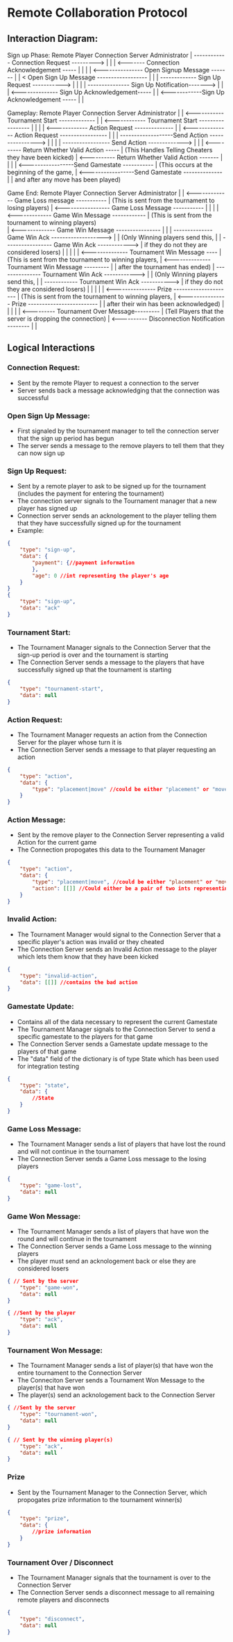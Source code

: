 # Remote Collaboration Protocol

## Interaction Diagram:
Sign up Phase:
Remote Player                                   Connection Server                                   Administrator
    |   ------------ Connection Request --------->      |                                               |
    |   <------- Connection Acknowledgement -----       |                                               |
    |                                                   |  <--------------- Open Signup Message ------- |
    |   < Open Sign Up Message ------------------       |                                               |
    |   ------------- Sign Up Request ----------->      |                                               |
    |                                                   | --------------- Sign Up Notification------->  |
    |                                                   | <-------------- Sign Up Acknowledgement-----  |
    |   <------------Sign Up Acknowledgement -----      |                                               |

Gameplay:
Remote Player                                   Connection Server                                   Administrator
    |                                                   |  <----------- Tournament Start -------------  | 
    | <------------ Tournament Start -----------------  |                                               |
    |                                                   |  <------------ Action Request --------------  |
    | <-------------- Action Request -----------------  |                                               |
    | -------------------Send Action ---------------->  |                                               |
    |                                                   | ----------------- Send Action ------------->  |
    |                                                   | <--------- Return Whether Valid Action -----  |     (This Handles Telling Cheaters they have been kicked)
    | <---------- Return Whether Valid Action -------   |                                               |
    |                                                   | <-----------------Send Gamestate -----------  |     (This occurs at the beginning of the game, 
    | <-----------------Send Gamestate --------------   |                                               |     and after any move has been played)


Game End:
Remote Player                                   Connection Server                                   Administrator
    |                                                   | <------------- Game Loss message -----------  |     (This is sent from the tournament to losing players)
    | <----------------- Game Loss Message -----------  |                                               |
    |                                                   | <------------- Game Win Message ------------  |     (This is sent from the tournament to winning players)  
    | <------------- Game Win Message ----------------  |                                               |
    | -------------- Game Win Ack ------------------->  |                                               |     (Only Winning players send this,
    |                                                   | ----------------- Game Win Ack ------------>  |      if they do not they are considered losers)
    |                                                   |                                               |
    |                                                   | <-------------- Tournament Win Message ----   |     (This is sent from the tournament to winning players,
    | <-------------- Tournament Win Message ---------  |                                               |      after the tournament has ended)
    | --------------- Tournament Win Ack ------------>  |                                               |     (Only Winning players send this,
    |                                                   | ------------ Tournament Win Ack ----------->  |      if they do not they are considered losers)
    |                                                   |                                               |
    |                                                   | <--------------- Prize ---------------------  |     (This is sent from the tournament to winning players,
    | <--------------- Prize -------------------------  |                                               |      after their win has been acknowledged)
    |                                                   |                                               |
    |                                                   | <--------- Tournament Over Message---------   |     (Tell Players that the server is dropping the connection)
    | <---------- Disconnection Notification --------   |                                               |


## Logical Interactions

### Connection Request:
- Sent by the remote Player to request a connection to the server
- Server sends back a message acknowledging that the connection was successful

### Open Sign Up Message:
- First signaled by the tournament manager to tell the connection server that the sign up period has begun
- The server sends a message to the remove players to tell them that they can now sign up

### Sign Up Request:
- Sent by a remote player to ask to be signed up for the tournament (includes the payment for entering the tournament)
- The connection server signals to the Tournament manager that a new player has signed up
- Connection server sends an acknologement to the player telling them that they have successfully signed up for the tournament
- Example:
```json
{
    "type": "sign-up",
    "data": {
        "payment": {//payment information
        },
        "age": 0 //int representing the player's age
    }
}
{
    "type": "sign-up",
    "data": "ack"
}
```

### Tournament Start:
- The Tournament Manager signals to the Connection Server that the sign-up period is over and the tournament is starting
- The Connection Server sends a message to the players that have successfully signed up that the tournament is starting
```json
{
    "type": "tournament-start",
    "data": null
}
```

### Action Request:
- The Tournament Manager requests an action from the Connection Server for the player whose turn it is
- The Connection Server sends a message to that player requesting an action
```json
{
    "type": "action",
    "data": {
        "type": "placement|move" //could be either "placement" or "move"
    }
}
```

### Action Message:
- Sent by the remove player to the Connection Server representing a valid Action for the current game
- The Connection propogates this data to the Tournament Manager
```json
{
    "type": "action",
    "data": {
        "type": "placement|move", //could be either "placement" or "move",
        "action": [[]] //Could either be a pair of two ints representing a placement, a pair of pairs of two ints representing a move
    }
}
``` 
### Invalid Action:
- The Tournament Manager would signal to the Connection Server that a specific player's action was invalid or they cheated
- The Connection Server sends an Invalid Action message to the player which lets them know that they have been kicked
```json
{
    "type": "invalid-action",
    "data": [[]] //contains the bad action
}
```

### Gamestate Update:
- Contains all of the data necessary to represent the current Gamestate
- The Tournament Manager signals to the Connection Server to send a specific gamestate to the players for that game
- The Connection Server sends a Gamestate update message to the players of that game
- The "data" field of the dictionary is of type State which has been used for integration testing 
```json
{
    "type": "state",
    "data": {
        //State
    }
}
```

### Game Loss Message:
- The Tournament Manager sends a list of players that have lost the round and will not continue in the tournament
- The Connection Server sends a Game Loss message to the losing players
```json
{
    "type": "game-lost",
    "data": null
}
```

### Game Won Message:
- The Tournament Manager sends a list of players that have won the round and will continue in the tournament
- The Connection Server sends a Game Loss message to the winning players
- The player must send an acknologement back or else they are considered losers

```json
{ // Sent by the server
    "type": "game-won",
    "data": null
}

{ //Sent by the player
    "type": "ack",
    "data": null
}
```

### Tournament Won Message:
- The Tournament Manager sends a list of player(s) that have won the entire tournament to the Connection Server
- The Conneciton Server sends a Tournament Won Message to the player(s) that have won
- The player(s) send an acknologement back to the Connection Server
```json
{ //Sent by the server
    "type": "tournament-won",
    "data": null
}

{ // Sent by the winning player(s)
    "type": "ack",
    "data": null
}
```

### Prize
- Sent by the Tournament Manager to the Connection Server, which propogates prize information to the tournament winner(s)
```json
{
    "type": "prize",
    "data": {
        //prize information
    }
}
```

### Tournament Over / Disconnect
- The Tournament Manager signals that the tournament is over to the Connection Server
- The Connection Server sends a disconnect message to all remaining remote players and disconnects
```json
{
    "type": "disconnect",
    "data": null
}
```